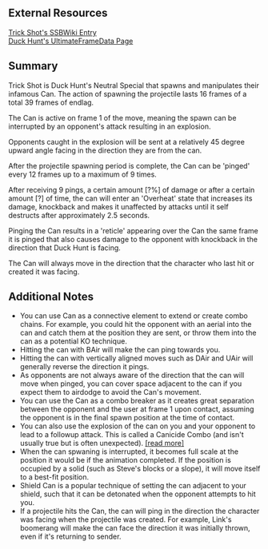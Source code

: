 ## External Resources

[Trick Shot's SSBWiki Entry](https://www.ssbwiki.com/Trick_Shot)  
[Duck Hunt's UltimateFrameData Page](https://ultimateframedata.com/duck_hunt.php)

## Summary

Trick Shot is Duck Hunt's Neutral Special that spawns and manipulates their infamous Can. The action of spawning the projectile lasts 16 frames of a total 39 frames of endlag.

The Can is active on frame 1 of the move, meaning the spawn can be interrupted by an opponent's attack resulting in an explosion.

Opponents caught in the explosion will be sent at a relatively 45 degree upward angle facing in the direction they are from the can.

After the projectile spawning period is complete, the Can can be 'pinged' every 12 frames up to a maximum of 9 times.

After receiving 9 pings, a certain amount [?%] of damage or after a certain amount [?] of time, the can will enter an 'Overheat' state that increases its damage, knockback and makes it unaffected by attacks until it self destructs after approximately 2.5 seconds. 

Pinging the Can results in a 'reticle' appearing over the Can the same frame it is pinged that also causes damage to the opponent with knockback in the direction that Duck Hunt is facing.

The Can will always move in the direction that the character who last hit or created it was facing.

## Additional Notes

- You can use Can as a connective element to extend or create combo chains. For example, you could hit the opponent with an aerial into the can and catch them at the position they are sent, or throw them into the can as a potential KO technique.
- Hitting the can with BAir will make the can ping towards you.
- Hitting the can with vertically aligned moves such as DAir and UAir will generally reverse the direction it pings.
- As opponents are not always aware of the direction that the can will move when pinged, you can cover space adjacent to the can if you expect them to airdodge to avoid the Can's movement.
- You can use the Can as a combo breaker as it creates great separation between the opponent and the user at frame 1 upon contact, assuming the opponent is in the final spawn position at the time of contact.
- You can also use the explosion of the can on you and your opponent to lead to a followup attack. This is called a Canicide Combo (and isn't usually true but is often unexpected). [[read more]](/technique/canicide)
- When the can spwaning is interrupted, it becomes full scale at the position it would be if the animation completed. If the position is occupied by a solid (such as Steve's blocks or a slope), it will move itself to a best-fit position.
- Shield Can is a popular technique of setting the can adjacent to your shield, such that it can be detonated when the opponent attempts to hit you.
- If a projectile hits the Can, the can will ping in the direction the character was facing when the projectile was created. For example, Link's boomerang will make the can face the direction it was initially thrown, even if it's returning to sender.
